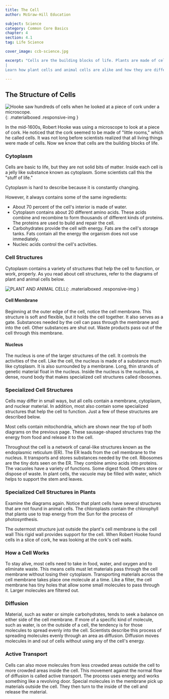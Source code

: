 ```yaml
---
title: The Cell
author: McGraw-Hill Education

subject: Science
category: Common Core Basics
chapter: 4
section: 4.1
tag: Life Science

cover_image: ccb-science.jpg

excerpt: "Cells are the building blocks of life. Plants are made of cells. So are animals and all other life forms. Some scientists estimate that the adult human body has from 75 to 100 trillion cells. Cells contain internal structures that carry out specific jobs.
|
Learn how plant cells and animal cells are alike and how they are different. Also find out how cells work."

---
```

## The Structure of Cells

![Hooke saw hundreds of cells when he looked at a piece of cork under a microscope.](){: .materialboxed .responsive-img }

In the mid-1600s, Robert Hooke was using a microscope to look at a piece of cork. He noticed that the cork seemed to be made of "little rooms," which he called cells. It was not long before scientists realized that all living things were made of cells. Now we know that cells are the building blocks of life.

### Cytoplasm

Cells are basic to life, but they are not solid bits of matter. Inside each cell is a jelly like substance known as cytoplasm. Some scientists call this the "stuff of life."

Cytoplasm is hard to describe because it is constantly changing.

However, it always contains some of the same ingredients:

* About 70 percent of the cell's interior is made of water.
* Cytoplasm contains about 20 different amino acids. These acids combine and recombine to form thousands of different kinds of proteins. The proteins are used to build and repair the cell.
* Carbohydrates provide the cell with energy. Fats are the cell's storage tanks. Fats contain all the energy the organism does not use immediately.
* Nucleic acids control the cell's activities.

### Cell Structures

Cytoplasm contains a variety of structures that help the cell to function, or work, properly. As you read about cell structures, refer to the diagrams of plant and animal cells below.

![PLANT AND ANIMAL CELL](){: .materialboxed .responsive-img }

#### Cell Membrane

Beginning at the outer edge of the cell, notice the cell membrane. This structure is soft and flexible, but it holds the cell together. It also serves as a gate. Substances needed by the cell can pass through the membrane and into the cell. Other substances are shut out. Waste products pass out of the cell through this membrane.

#### Nucleus

The nucleus is one of the larger structures of the cell. It controls the activities of the cell. Like the cell, the nucleus is made of a substance much like cytoplasm. It is also surrounded by a membrane. Long, thin strands of genetic material float in the nucleus. Inside the nucleus is the nucleolus, a dense, round body that makes specialized cell structures called ribosomes.

### Specialized Cell Structures

Cells may differ in small ways, but all cells contain a membrane, cytoplasm, and nuclear material. In addition, most also contain some specialized structures that help the cell to function. Just a few of these structures are described below.

Most cells contain mitochondria, which are shown near the top of both diagrams on the previous page. These sausage-shaped structures trap the energy from food and release it to the cell.

Throughout the cell is a network of canal-like structures known as the endoplasmic reticulum (ER). The ER leads from the cell membrane to the nucleus. It transports and stores substances needed by the cell. Ribosomes are the tiny dots seen on the ER. They combine amino acids into proteins. The vacuoles have a variety of functions. Some digest food. Others store or dispose of waste. In plant cells, the vacuole may be filled with water, which helps to support the stem and leaves.

### Specialized Cell Structures in Plants

Examine the diagrams again. Notice that plant cells have several structures that are not found in animal cells. The chloroplasts contain the chlorophyll that plants use to trap energy from the Sun for the process of photosynthesis.

The outermost structure just outside the plant's cell membrane is the cell wall This rigid wall provides support for the cell. When Robert Hooke found cells in a slice of cork, he was looking at the cork's cell walls.

### How a Cell Works

To stay alive, most cells need to take in food, water, and oxygen and to eliminate waste. This means cells must let materials pass through the cell membrane without losing their cytoplasm. Transporting materials across the cell membrane takes place one molecule at a time. Like a filter, the cell membrane has tiny holes that allow some small molecules to pass through it. Larger molecules are filtered out.

### Diffusion

Material, such as water or simple carbohydrates, tends to seek a balance on either side of the cell membrane. If more of a specific kind of molecule, such as water, is on the outside of a cell, the tendency is for those molecules to spread evenly into the cell. Scientists describe this process of spreading molecules evenly through an area as diffusion. Diffusion moves molecules in and out of cells without using any of the cell's energy.

### Active Transport

Cells can also move molecules from less crowded areas outside the cell to more crowded areas inside the cell. This movement against the normal flow of diffusion is called active transport. The process uses energy and works something like a revolving door. Special molecules in the membrane pick up materials outside the cell. They then turn to the inside of the cell and release the material.
